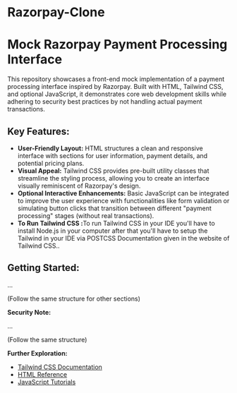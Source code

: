 # Razorpay-Clone

  <title>Mock Razorpay Payment Processing Interface - README</title>

  <h1>Mock Razorpay Payment Processing Interface</h1>
  <p>This repository showcases a front-end mock implementation of a payment processing interface inspired by Razorpay. Built with HTML, Tailwind CSS, and optional JavaScript, it demonstrates core web development skills while adhering to security best practices by not handling actual payment transactions.</p>

  <h2>Key Features:</h2>
  <ul>
    <li><strong>User-Friendly Layout:</strong> HTML structures a clean and responsive interface with sections for user information, payment details, and potential pricing plans.</li>
    <li><strong>Visual Appeal:</strong> Tailwind CSS provides pre-built utility classes that streamline the styling process, allowing you to create an interface visually reminiscent of Razorpay's design.</li>
    <li><strong>Optional Interactive Enhancements:</strong> Basic JavaScript can be integrated to improve the user experience with functionalities like form validation or simulating button clicks that transition between different "payment processing" stages (without real transactions).</li>
   <li><strong>To Run Tailwind CSS :</strong>To run Tailwind CSS in your IDE you'll have to install Node.js in your computer after that you'll have to setup the Tailwind in your IDE via POSTCSS Documentation given in the website of Tailwind CSS..</li>
  </ul>

  <h2>Getting Started:</h2>
  <p>...</p> (Follow the same structure for other sections)

  <p><strong>Security Note:</strong></p>
  <p>...</p> (Follow the same structure)

  <p><strong>Further Exploration:</strong></p>
  <ul>
    <li><a href="https://tailwindcss.com/docs/installation">Tailwind CSS Documentation</a></li>
    <li><a href="https://developer.mozilla.org/en-US/docs/Web/HTML/Reference">HTML Reference</a></li>
    <li><a href="https://www.w3schools.com/js/">JavaScript Tutorials</a></li>
  </ul>
